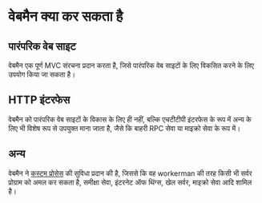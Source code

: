 # वेबमैन क्या कर सकता है

## पारंपरिक वेब साइट
वेबमैन एक पूर्ण MVC संरचना प्रदान करता है, जिसे पारंपरिक वेब साइटों के लिए विकसित करने के लिए उपयोग किया जा सकता है।


## HTTP इंटरफेस
वेबमैन को पारंपरिक वेब साइटों के विकास के लिए ही नहीं, बल्कि एचटीटीपी इंटरफेस के रूप में अन्य के लिए भी विशेष रूप से उपयुक्त माना जाता है, जैसे कि बाहरी RPC सेवा या माइक्रो सेवा के रूप में।

## अन्य
वेबमैन ने [कस्टम प्रोसेस](process.md) की सुविधा प्रदान की है, जिससे कि वह workerman की तरह किसी भी सर्वर प्रोग्राम को अमल कर सकता है, समीक्षा सेवा, इंटरनेट ऑफ थिंग्स, खेल सर्वर, माइक्रो सेवा आदि शामिल है।
